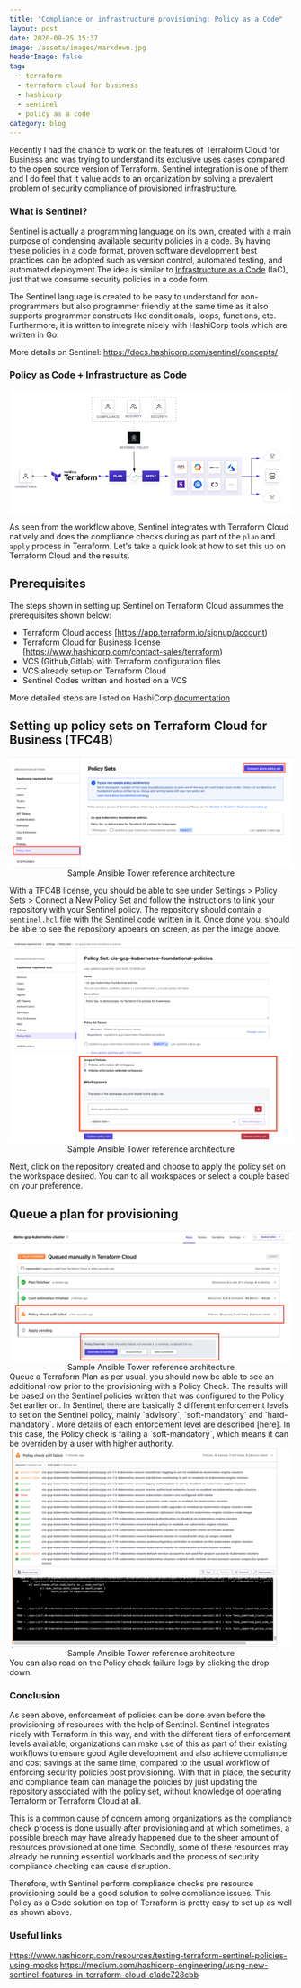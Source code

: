 ```yaml
---
title: "Compliance on infrastructure provisioning: Policy as a Code"
layout: post
date: 2020-09-25 15:37
image: /assets/images/markdown.jpg
headerImage: false
tag:
  - terraform 
  - terraform cloud for business
  - hashicorp
  - sentinel
  - policy as a code
category: blog
---
```


Recently I had the chance to work on the features of Terraform Cloud for Business and was trying to understand its exclusive uses cases compared to the open source version of Terraform. Sentinel integration is one of them and I do feel that it value adds to an organization by solving a prevalent problem of security compliance of provisioned infrastructure.

### What is Sentinel?

Sentinel is actually a programming language on its own, created with a main purpose of condensing available security policies in a code. By having these policies in a code format, proven software development best practices can be adopted such as version control, automated testing, and automated deployment.The idea is similar to [Infrastructure as a Code][iac] (IaC), just that we consume security policies in a code form. 

The Sentinel language is created to be easy to understand for non-programmers but also programmer friendly at the same time as it also supports programmer constructs like conditionals, loops, functions, etc. Furthermore, it is written to integrate nicely with HashiCorp tools which are written in Go.

More details on Sentinel: https://docs.hashicorp.com/sentinel/concepts/


[iac]: https://raylaijh.github.io/terraform-ansible/


### Policy as Code + Infrastructure as Code

<center>
<img align="center" src="/assets/images/tfc_sentinel_workflow.png" alt=""> 
</center>

As seen from the workflow above, Sentinel integrates with Terraform Cloud natively and does the compliance checks during as part of the `plan` and `apply` process in Terraform. Let's take a quick look at how to set this up on Terraform Cloud and the results.

## Prerequisites 

The steps shown in setting up Sentinel on Terraform Cloud assummes the prerequisites shown below:

* Terraform Cloud access [https://app.terraform.io/signup/account)
* Terraform Cloud for Business license [https://www.hashicorp.com/contact-sales/terraform)
* VCS (Github,Gitlab) with Terraform configuration files
* VCS already setup on Terraform Cloud 
* Sentinel Codes written and hosted on a VCS

More detailed steps are listed on HashiCorp [documentation]

[documentation]: https://learn.hashicorp.com/collections/terraform/policy

## Setting up policy sets on Terraform Cloud for Business (TFC4B)

<center>
<img align="center" src="/assets/images/sentinel_policy_set.png" alt=""> 
  <figcaption>Sample Ansible Tower reference architecture</figcaption>
</center>

With a TFC4B license, you should be able to see under Settings > Policy Sets > Connect a New Policy Set and follow the instructions to link your repository with your Sentinel policy. The repository should contain a `sentinel.hcl` file with the Sentinel code written in it. Once done you, should be able to see the repository appears on screen, as per the image above.

<center>
<img align="center" src="/assets/images/sentinel_policy_set_2.png" alt=""> 
  <figcaption>Sample Ansible Tower reference architecture</figcaption>
</center>

Next, click on the repository created and choose to apply the policy set on the workspace desired. You can to all workspaces or select a couple based on your preference.

## Queue a plan for provisioning

<center>
<img align="center" src="/assets/images/sentinel_policy_set_3.png" alt=""> 
  <figcaption>Sample Ansible Tower reference architecture</figcaption>
</center>
Queue a Terraform Plan as per usual, you should now be able to see an additional row prior to the provisioning with a Policy Check. The results will be based on the Sentinel policies written that was configured to the Policy Set earlier on. In Sentinel, there are basically 3 different enforcement levels to set on the Sentinel policy, mainly `advisory`, `soft-mandatory` and `hard-mandatory`. More details of each enforcement level are described [here]. In this case, the Policy check is failing a `soft-mandatory`, which means it can be overriden by a user with higher authority.


[here]: https://www.terraform.io/docs/cloud/sentinel/enforce.html

<center>
<img align="center" src="/assets/images/sentinel_policy_set_4.png" alt=""> 
  <figcaption>Sample Ansible Tower reference architecture</figcaption>
</center>
You can also read on the Policy check failure logs by clicking the drop down. 


### Conclusion

As seen above, enforcement of policies can be done even before the provisioning of resources with the help of Sentinel. Sentinel integrates nicely with Terraform in this way, and with the different tiers of enforcement levels available, organizations can make use of this as part of their existing workflows to ensure good Agile development and also achieve compliance and cost savings at the same time, compared to the usual workflow of enforcing security policies post provisioning. With that in place, the security and compliance team can manage the policies by just updating the repository associated with the policy set, without knowledge of operating Terraform or Terraform Cloud at all.

This is a common cause of concern among organizations as the compliance check process is done usually after provisioning and at which sometimes, a possible breach may have already happened due to the sheer amount of resources provisioned at one time. Secondly, some of these resources may already be running essential workloads and the process of security compliance checking can cause disruption. 


Therefore, with Sentinel perform compliance checks pre resource provisioning could be a good solution to solve compliance issues. This Policy as a Code solution on top of Terraform is pretty easy to set up as well as shown above. 

### Useful links
https://www.hashicorp.com/resources/testing-terraform-sentinel-policies-using-mocks
https://medium.com/hashicorp-engineering/using-new-sentinel-features-in-terraform-cloud-c1ade728cbb
